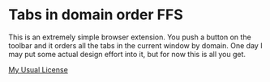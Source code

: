 # Tabs in domain order FFS

This is an extremely simple browser extension. You push a button on
the toolbar and it orders all the tabs in the current window by
domain. One day I may put some actual design effort into it, but for
now this is all you get.

[My Usual License](https://www.apache.org/licenses/LICENSE-2.0)
